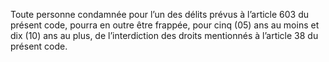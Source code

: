 Toute personne condamnée pour l’un des délits prévus à l’article 603 du présent code, pourra en outre être frappée, pour cinq (05) ans au moins et dix (10) ans au plus, de l’interdiction des droits mentionnés à l’article 38 du présent code.